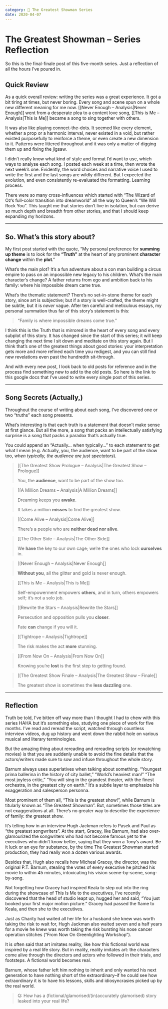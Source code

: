 ```yaml
---
category: 🎪 The Greatest Showman Series
date: 2020-04-07
---
```


# The Greatest Showman – Series Reflection

So this is the final-finale post of this five-month series. Just a reflection of all the hours I’ve poured in.

<!--more-->

## Quick Review

As a quick overall review: writing the series was a great experience. It got a bit tiring at times, but never boring. Every song and scene spun on a whole new different meaning for me now. [[Never Enough – Analysis|Never Enough]] went from a desperate plea to a content love song, [[This is Me – Analysis|This is Me]] became a song to sing together with others.

It was also like playing connect-the-dots. It seemed like every element, whether a prop or a harmonic interval, never existed in a void, but rather existed purposefully to reinforce a theme, or even create a new dimension to it. Patterns were littered throughout and it was only a matter of digging them up and fixing the jigsaw.

I didn’t really know what kind of style and format I’d want to use, which ways to analyse each song. I posted each week at a time, then wrote the next week’s one. Evidently, the word choices and narrative voice I used to write the first and the last songs are wildly different. But I expected the evolution, and even consistently re-evaluated the formatting. Learning process.

There were so many cross-influences which started with “The Wizard of Oz’s full-color transition into dreamworld” all the way to Queen’s “We Will Rock You”. This taught me that stories don’t live in isolation, but can derive so much depth and breadth from other stories, and that I should keep expanding my horizons.

---

## So. What’s this story about?

My first post started with the quote, “My personal preference for **summing up theme** is to look for the **“Truth”** at the heart of any prominent **character change** within the **plot**.”

What’s the main plot? It’s a fun adventure about a con man building a circus empire to pass on an impossible new legacy to his children. What’s the main character’s change? A father returns from ego and ambition back to his family: where his impossible dream came true.

What’s the thematic statement? There’s no set-in-stone theme for each story, since art is subjective; but if a story is well-crafted, the theme might be subtle, but it is _never_ vague. After ten careful and meticulous essays, my personal summation thus far of this story’s statement is this:

> “Family is where impossible dreams come true.”

I think this is the Truth that is mirrored in the heart of every song and every subplot of this story. It has changed since the start of this series; it will keep changing the next time I sit down and meditate on this story again. But I think that’s one of the greatest things about good stories: your interpretation gets more and more refined each time you redigest, and you can still find new revelations even past the hundredth sit-through.

And with every new post, I look back to old posts for reference and in the process find something new to add to the old posts. So here is the link to this google docs that I’ve used to write every single post of this series.

---

## Song Secrets (Actually,)

Throughout the course of writing about each song, I’ve discovered one or two “truths” each song presents.

What’s interesting is that each truth is a statement that doesn’t make sense at first glance. But all the more, a song that packs an intellectually satisfying surprise is a song that packs a paradox that’s actually true.

You could append an “Actually… when typically…” to each statement to get what I mean (e.g. Actually, you, the audience, want to be part of the show too, _when typically, the audience are just spectators_).

>[[The Greatest Show Prologue – Analysis|The Greatest Show – Prologue]]
>
>You, the **audience**, want to be part of the show too.

> [[A Million Dreams – Analysis|A Million Dreams]]
>
> Dreaming keeps you **awake**.
>
> It takes a million **misses** to find the greatest show.

> [[Come Alive – Analysis|Come Alive]]
>
> There’s a people who are **neither dead nor alive**.

> [[The Other Side – Analysis|The Other Side]]
>
> We **have** the key to our own cage; we’re the ones who lock **ourselves** in.

> [[Never Enough – Analysis|Never Enough]]
>
> **Without you**, all the glitter and gold is never enough.

> [[This is Me – Analysis|This is Me]]
>
> Self-empowerment empowers **others**, and in turn, others empowers self; it’s not a solo job.

> [[Rewrite the Stars – Analysis|Rewrite the Stars]]
>
> Persecution and opposition pulls you **closer**.
>
> Fate **can** change if you will it.

> [[Tightrope – Analysis|Tightrope]]
>
> The risk makes the act **more** stunning.

> [[From Now On – Analysis|From Now On]]
>
> Knowing you’re **lost** is the first step to getting found.

> [[The Greatest Show Finale – Analysis|The Greatest Show – Finale]]
>
> The greatest show is sometimes the **less dazzling** one.

---

## Reflection

Truth be told, I’ve bitten off way more than I thought I had to chew with this series HAHA but it’s something else, studying one piece of work for five months. I’ve read and reread the script, watched through countless interview videos, dug up history and went down the rabbit hole on various musical and literary terminologies.

But the amazing thing about rereading and rereading scripts (or rewatching movies) is that you are suddenly unable to avoid the fine details that the actors/writers made sure to sow and infuse throughout the whole story.

Barnum always uses superlatives when talking about something. “Youngest prima ballerina in the history of city ballet,” “World’s heaviest man!” “The most joyless critic,” “You will sing in the grandest theater, with the finest orchestra, in the greatest city on earth.” It’s a subtle layer to emphasize his exaggeration and salesperson personna.

Most prominent of them all, “This is the greatest show!”, while Barnum is titularly known as “The Greatest Showman”. But, sometimes those titles are not exaggerations at all. There’s no greater way to describe the experience of family: _the_ greatest show.

It’s telling how in an interview Hugh Jackman refers to Pasek and Paul as “the greatest songwriters”. At the start, Gracey, like Barnum, had also over-glamourized the songwriters who had not become famous yet to the executives who didn’t know better, saying that they won a Tony’s award. Be it luck or an eye for substance, by the time The Greatest Showman started production, they had really won a dozen various awards.

Besides that, Hugh also recalls how Micheal Gracey, the director, was the original P.T. Barnum, stealing the votes of every executive he pitched his movie to within 45 minutes, intoxicating his vision scene-by-scene, song-by-song.

Not forgetting how Gracey had inspired Keala to step out into the ring during the showcase of This Is Me to the executives, I’ve recently discovered that the head of studio leapt up, hugged her and said, “You just booked your first major motion picture.” Gracey had passed the flame to Keala, and then she to the executives.

Just as Charity had waited all her life for a husband she knew was worth taking the risk to wait for, Hugh Jackman also waited seven and a half years for a movie he knew was worth taking the risk bursting his nose cancer operation stitches (“From Now On Greenlighting Workshop”).

It is often said that art imitates reality, like how this fictional world was inspired by a real life story. But in reality, reality imitates art: the characters come alive through the directors and actors who followed in their trials, and footsteps. A fictional world becomes real.

Barnum, whose father left him nothing to inherit and only wanted his next generation to have nothing short of the extraordinary–if he could see how extraordinary it is to have his lessons, skills and idiosyncrasies picked up by the real world.

> Q: How has a (fictional/glamorised/(in)accurately glamorised) story leaked into your real life?
